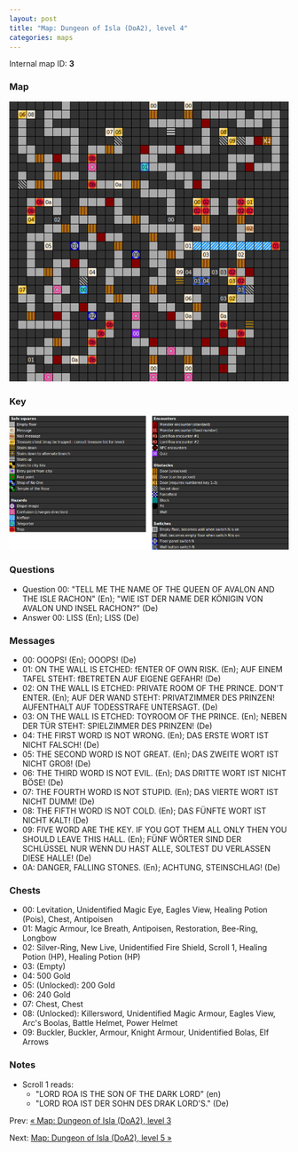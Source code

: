 ```yaml
---
layout: post
title: "Map: Dungeon of Isla (DoA2), level 4"
categories: maps
---
```


Internal map ID: __3__

### Map

![Dungeons of Avalon II, dungeon level 4 map](../images/doa2-d4.png "Dungeon level 4 map")

### Key

![Dungeons of Avalon II, map key](../images/doa2-key.png "Map key")

### Questions

* Question 00: "TELL ME THE NAME OF THE QUEEN OF AVALON AND THE ISLE RACHON" (En);
  "WIE IST DER NAME DER K&Ouml;NIGIN VON AVALON UND INSEL RACHON?" (De)
* Answer 00: LISS (En);
  LISS (De)

### Messages

* 00: OOOPS! (En);
  OOOPS! (De)
* 01: ON THE WALL IS ETCHED: fENTER OF OWN RISK. (En);
  AUF EINEM TAFEL STEHT: fBETRETEN AUF EIGENE GEFAHR! (De)
* 02: ON THE WALL IS ETCHED: PRIVATE ROOM OF THE PRINCE. DON'T ENTER. (En);
  AUF DER WAND STEHT: PRIVATZIMMER DES PRINZEN! AUFENTHALT AUF TODESSTRAFE UNTERSAGT. (De)
* 03: ON THE WALL IS ETCHED: TOYROOM OF THE PRINCE. (En);
  NEBEN DER T&Uuml;R STEHT: SPIELZIMMER DES PRINZEN! (De)
* 04: THE FIRST WORD IS NOT WRONG. (En);
  DAS ERSTE WORT IST NICHT FALSCH! (De)
* 05: THE SECOND WORD IS NOT GREAT. (En);
  DAS ZWEITE WORT IST NICHT GRO&szlig;! (De)
* 06: THE THIRD WORD IS NOT EVIL. (En);
  DAS DRITTE WORT IST NICHT B&Ouml;SE! (De)
* 07: THE FOURTH WORD IS NOT STUPID. (En);
  DAS VIERTE WORT IST NICHT DUMM! (De)
* 08: THE FIFTH WORD IS NOT COLD. (En);
  DAS F&Uuml;NFTE WORT IST NICHT KALT! (De)
* 09: FIVE WORD ARE THE KEY. IF YOU GOT THEM ALL  ONLY THEN YOU SHOULD LEAVE THIS HALL. (En);
  F&Uuml;NF W&Ouml;RTER SIND DER SCHL&Uuml;SSEL NUR WENN DU HAST ALLE, SOLTEST DU VERLASSEN DIESE HALLE! (De)
* 0A: DANGER, FALLING STONES. (En);
  ACHTUNG, STEINSCHLAG! (De)

### Chests

* 00: Levitation, Unidentified Magic Eye, Eagles View, Healing Potion (Pois), Chest, Antipoisen
* 01: Magic Armour, Ice Breath, Antipoisen, Restoration, Bee-Ring, Longbow
* 02: Silver-Ring, New Live, Unidentified Fire Shield, Scroll 1, Healing Potion (HP), Healing Potion (HP)
* 03: (Empty)
* 04: 500 Gold
* 05: (Unlocked): 200 Gold
* 06: 240 Gold
* 07: Chest, Chest
* 08: (Unlocked): Killersword, Unidentified Magic Armour, Eagles View, Arc's Boolas, Battle Helmet, Power Helmet
* 09: Buckler, Buckler, Armour, Knight Armour, Unidentified Bolas, Elf Arrows

### Notes

* Scroll 1 reads:
  * "LORD ROA IS THE SON OF THE DARK LORD"   (en)
  * "LORD ROA IST DER SOHN DES DRAK LORD'S." (De)

Prev: [&laquo; Map: Dungeon of Isla (DoA2), level 3](doa2-dungeon3.html)

Next: [Map: Dungeon of Isla (DoA2), level 5 &raquo;](doa2-dungeon5.html)
